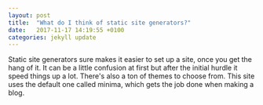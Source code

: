 ```yaml
---
layout: post
title:  "What do I think of static site generators?"
date:   2017-11-17 14:19:55 +0100
categories: jekyll update
---
```


Static site generators sure makes it easier to set up a site, once you get the hang of it. It can be a little confusion at first but after the initial hurdle it speed things up a lot. There's also a ton of themes to choose from. This site uses the default one called minima, which gets the job done when making a blog.